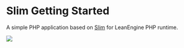 # Slim Getting Started

A simple PHP application based on [Slim](http://slimframework.com/) for LeanEngine PHP runtime.

![](https://vkceyugu.cdn.bspapp.com/VKCEYUGU-fbef4341-61ab-44a6-9c30-73c4cce56370/9d5f02b6-3b25-4104-89d1-064059dc13e3.png)

